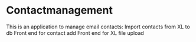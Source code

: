 # Contactmanagement
This is an application to manage email contacts:
Import contacts from XL to db
Front end for contact add
Front end for XL file upload
